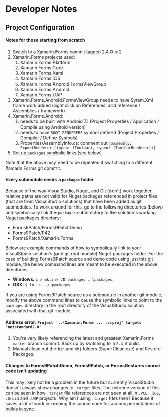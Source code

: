 # Developer Notes

## Project Configuration

#### Notes for those starting from scratch 

1. Switch to a Xamarin.Forms commit tagged 2.4.0-sr2
2. Xamarin.Forms projects used:
   1. Xamarin.Forms.Platform
   2. Xamarin.Forms.Core
   3. Xamarin.Forms.Xaml
   4. Xamarin.Forms.iOS
   5. Xamarin.Forms.Android.FormsViewGroup
   6. Xamarin.Forms.Android
   7. Xamarin.Forms.UAP
3. Xamarin.Forms.Android.FormsViewGroup needs to have Sytem.Xml frame work added (right click on References, add reference / Assemblies / framework)
4. Xamarin.Forms.Android:
   1. needs to be built with Android 7.1 (Project Properties / Application / Compile using Android version)
   2. needs to have ```ROOT_RENDERERS``` symbol defined (Project Properties / Compiler / Define Symbols)
   3. Properties/AssemblyInfo.cs: comment out ```[assembly: ExportRenderer (typeof (Toolbar), typeof (ToolbarRenderer))]```
5. Set up ```packages``` symbolic links (see below)

Note that the above may need to be repeated if switching to a different Xamarin.Forms git commit.

#### Every submodule needs a ```packages``` folder

Because of the way VisualStudio, Nuget, and Git (don't) work together, relative paths are not valid for Nuget packages referenced in project files (that are from VisualStudio solutions) that have been added as git submodules.  To work around for this, go to the following directories (below) and symbolically link the ```packages``` subdirectory to the solution's working Nuget packages directory:

 - Forms9Patch/Forms9PatchDemo
 - Forms9Patch/P42
 - Forms9Patch/Xamarin.Forms

Below are example commands of how to symbolically link to your VisualStudio solution's (and git root module) Nuget packages folder.  For the case of building Forms9Patch source and demo code using just this git module, the below command lines are meant to be executed in the above directories.

 - **Windows:** ``` c:> mklink /D packages ..\packages ```
 - **OSX:** ``` $ ln -s ../ packages ```

If you are using Forms9Patch source as a submodule in another git module, modify the above command lines to cause the symbolic links to point to the ```packages``` directory in the root directory of the VisualStudio solution associated with that git module.   


#### Address error:  ``` Project '..\Xamarin.Forms ... .csproj' targets 'netstandard2.0' ```

1. You're very likely referencing the latest and greatest Xamarin.Forms ```master``` branch commit.  Back up by switching to a ```2.4.0``` build.   
2. Manual clean out the ```bin``` and ```obj``` folders (SuperClean.exe) and Restore Packages.

#### Changes to Forms9PatchDemo, Forms9Patch, or FormsGestures source code isn't updating

This may likely not be a problem in the future but currently VisualStudio doesn't always show changes to ```.target``` files.  The extreme version of this can be seen in how ```.target``` file references are not seen at all in ```.PCL```, ```.iOS```, ```.Droid``` and ```.UWP``` projects.  Why am I using ```.target``` files then?  Because it saves a lot of work in keeping the source code for various permutations of builds in sync.







